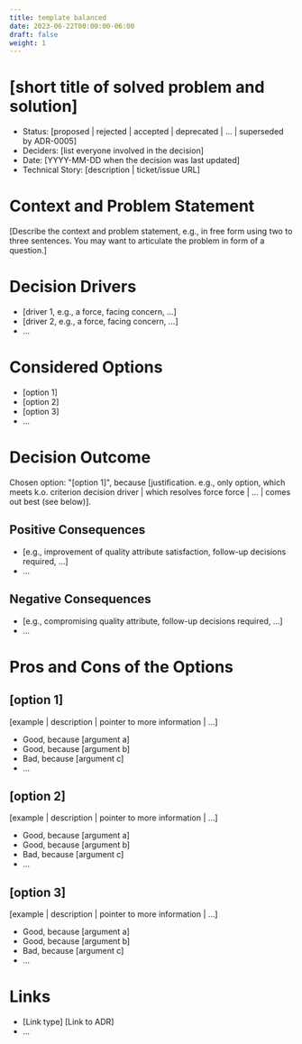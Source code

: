 ```yaml
---
title: template balanced
date: 2023-06-22T00:00:00-06:00
draft: false
weight: 1
---
```


# [short title of solved problem and solution]
- Status: [proposed | rejected | accepted | deprecated | … | superseded by ADR-0005]
- Deciders: [list everyone involved in the decision]
- Date: [YYYY-MM-DD when the decision was last updated]
- Technical Story: [description | ticket/issue URL]

# Context and Problem Statement
[Describe the context and problem statement, e.g., in free form using two to three sentences. You may want to articulate the problem in form of a question.]

# Decision Drivers
- [driver 1, e.g., a force, facing concern, …]
- [driver 2, e.g., a force, facing concern, …]
- …

# Considered Options
- [option 1]
- [option 2]
- [option 3]
- …

# Decision Outcome
Chosen option: "[option 1]", because [justification. e.g., only option, which meets k.o. criterion decision driver | which resolves force force | … | comes out best (see below)].

## Positive Consequences
- [e.g., improvement of quality attribute satisfaction, follow-up decisions required, …]
- …

## Negative Consequences
- [e.g., compromising quality attribute, follow-up decisions required, …]
- …

# Pros and Cons of the Options
## [option 1]
[example | description | pointer to more information | …]

- Good, because [argument a]
- Good, because [argument b]
- Bad, because [argument c]
- …


## [option 2]
[example | description | pointer to more information | …]

- Good, because [argument a]
- Good, because [argument b]
- Bad, because [argument c]
- …

## [option 3]
[example | description | pointer to more information | …]

- Good, because [argument a]
- Good, because [argument b]
- Bad, because [argument c]
- …

# Links
- [Link type] [Link to ADR]
- …
